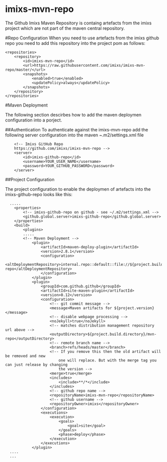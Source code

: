 # imixs-mvn-repo
The Github Imixs Maven Repository is containg artefacts from the imixs project which are not part of the maven central repository.

#Repo Configuration
When you need to use artefacts from the imixs github repo you need to add this repository into the project pom as follows:

    <repositories>
        <repository>
            <id>imixs-mvn-repo</id>
            <url>https://raw.githubusercontent.com/imixs/imixs-mvn-repo/master/</url>
            <snapshots>
                <enabled>true</enabled>
                <updatePolicy>always</updatePolicy>
            </snapshots>
        </repository>
    </repositories>


#Maven Deployment

The following section descirbes how to add the maven deploymen configuration into a porject. 

##Authentication
To authenticate against the imixs-mvn-repo add the following server configuration into the maven ~.m2/settings.xml file


    	<!-- Imixs GitHub Repo
    	https://github.com/imixs/imixs-mvn-repo -->
    	<server>
    		<id>imixs-github-repo</id>
    		<username>YOUR_USER_NAME</username>
    		<password>YOUR_GITHUB_PASSWORD</password>
    	</server>
  

##Project Configuration  

The project configuration to enable the deploymen of artefacts into the imixs-github-repo looks like this:


      .....
      	<properties>
      		<!-- imixs-github-repo on github - see ~/.m2/settings.xml -->
          	<github.global.server>imixs-github-repo</github.global.server>
      	</properties>
      	<build>
      		<plugins>
      		.....
      		<!-- Maven Deployment -->
      			<plugin>
      				<artifactId>maven-deploy-plugin</artifactId>
      				<version>2.8.1</version>
      				<configuration>
      					<altDeploymentRepository>internal.repo::default::file://${project.build.directory}/mvn-repo</altDeploymentRepository>
      				</configuration>
      			</plugin>
      			<plugin>
      				<groupId>com.github.github</groupId>
      				<artifactId>site-maven-plugin</artifactId>
      				<version>0.12</version>
      				<configuration>
      					<!-- git commit message -->
      					<message>Maven artifacts for ${project.version}</message>
      					<!-- disable webpage processing -->
      					<noJekyll>true</noJekyll>
      					<!-- matches distribution management repository url above -->
      					<outputDirectory>${project.build.directory}/mvn-repo</outputDirectory>
      					<!-- remote branch name -->
      					<branch>refs/heads/master</branch>
      					<!-- If you remove this then the old artifact will be removed and new 
      						one will replace. But with the merge tag you can just release by changing 
      						the version -->
      					<merge>true</merge>
      					<includes>
      						<include>**/*</include>
      					</includes>
      					<!-- github repo name -->
      					<repositoryName>imixs-mvn-repo</repositoryName>
      					<!-- github username -->
      					<repositoryOwner>imixs</repositoryOwner>
      				</configuration>
      				<executions>
      					<execution>
      						<goals>
      							<goal>site</goal>
      						</goals>
      						<phase>deploy</phase>
      					</execution>
      				</executions>
      			</plugin>
      ....
      ...


		
